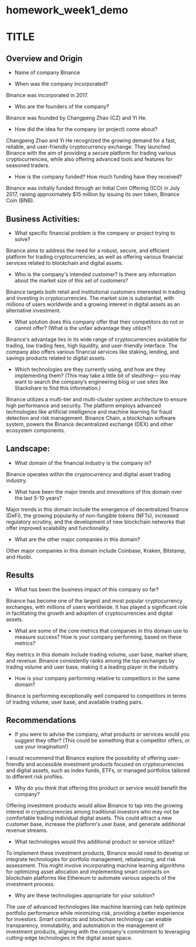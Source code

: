 # homework_week1_demo

# TITLE

## Overview and Origin

- Name of company
  Binance

- When was the company incorporated?

Binance was incorporated in 2017.

- Who are the founders of the company?

Binance was founded by Changpeng Zhao (CZ) and Yi He.

- How did the idea for the company (or project) come about?

Changpeng Zhao and Yi He recognized the growing demand for a fast, reliable, and user-friendly cryptocurrency exchange. They launched Binance with the aim of providing a secure platform for trading various cryptocurrencies, while also offering advanced tools and features for seasoned traders.

- How is the company funded? How much funding have they received?

Binance was initially funded through an Initial Coin Offering (ICO) in July 2017, raising approximately $15 million by issuing its own token, Binance Coin (BNB).

## Business Activities:

- What specific financial problem is the company or project trying to solve?

Binance aims to address the need for a robust, secure, and efficient platform for trading cryptocurrencies, as well as offering various financial services related to blockchain and digital assets.

- Who is the company's intended customer? Is there any information about the market size of this set of customers?

Binance targets both retail and institutional customers interested in trading and investing in cryptocurrencies. The market size is substantial, with millions of users worldwide and a growing interest in digital assets as an alternative investment.

- What solution does this company offer that their competitors do not or cannot offer? (What is the unfair advantage they utilize?)

Binance's advantage lies in its wide range of cryptocurrencies available for trading, low trading fees, high liquidity, and user-friendly interface. The company also offers various financial services like staking, lending, and savings products related to digital assets.

- Which technologies are they currently using, and how are they implementing them? (This may take a little bit of sleuthing–– you may want to search the company’s engineering blog or use sites like Stackshare to find this information.)

Binance utilizes a multi-tier and multi-cluster system architecture to ensure high performance and security. The platform employs advanced technologies like artificial intelligence and machine learning for fraud detection and risk management. Binance Chain, a blockchain software system, powers the Binance decentralized exchange (DEX) and other ecosystem components.

## Landscape:

- What domain of the financial industry is the company in?

Binance operates within the cryptocurrency and digital asset trading industry.

- What have been the major trends and innovations of this domain over the last 5-10 years?

Major trends in this domain include the emergence of decentralized finance (DeFi), the growing popularity of non-fungible tokens (NFTs), increased regulatory scrutiny, and the development of new blockchain networks that offer improved scalability and functionality.

- What are the other major companies in this domain?

Other major companies in this domain include Coinbase, Kraken, Bitstamp, and Huobi.

## Results

- What has been the business impact of this company so far?

Binance has become one of the largest and most popular cryptocurrency exchanges, with millions of users worldwide. It has played a significant role in facilitating the growth and adoption of cryptocurrencies and digital assets.

- What are some of the core metrics that companies in this domain use to measure success? How is your company performing, based on these metrics?

Key metrics in this domain include trading volume, user base, market share, and revenue. Binance consistently ranks among the top exchanges by trading volume and user base, making it a leading player in the industry.

- How is your company performing relative to competitors in the same domain?

Binance is performing exceptionally well compared to competitors in terms of trading volume, user base, and available trading pairs.

## Recommendations

- If you were to advise the company, what products or services would you suggest they offer? (This could be something that a competitor offers, or use your imagination!)

I would recommend that Binance explore the possibility of offering user-friendly and accessible investment products focused on cryptocurrencies and digital assets, such as index funds, ETFs, or managed portfolios tailored to different risk profiles.

- Why do you think that offering this product or service would benefit the company?

Offering investment products would allow Binance to tap into the growing interest in cryptocurrencies among traditional investors who may not be comfortable trading individual digital assets. This could attract a new customer base, increase the platform's user base, and generate additional revenue streams.

- What technologies would this additional product or service utilize?

To implement these investment products, Binance would need to develop or integrate technologies for portfolio management, rebalancing, and risk assessment. This might involve incorporating machine learning algorithms for optimizing asset allocation and implementing smart contracts on blockchain platforms like Ethereum to automate various aspects of the investment process.

- Why are these technologies appropriate for your solution?

The use of advanced technologies like machine learning can help optimize portfolio performance while minimizing risk, providing a better experience for investors. Smart contracts and blockchain technology can enable transparency, immutability, and automation in the management of investment products, aligning with the company's commitment to leveraging cutting-edge technologies in the digital asset space.
